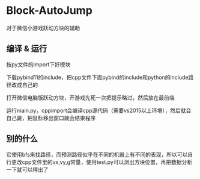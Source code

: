 # Block-AutoJump
对于微信小游戏跃动方块的辅助

## 编译 & 运行
按py文件的import下好模块

下载pybind11的include，把cpp文件下面pybind的include和python的include路径改成自己的

打开微信电脑版跃动方块，开游戏先死一次把提示略过，然后放在最前端

运行main.py，cppimport会编译cpp源代码（需要vs2015以上环境），然后就会自己跳，把鼠标移出窗口就会结束程序

## 别的什么
它使用bfs来找路径，而预测路径似乎在不同的机器上有不同的表现，所以可以自行更改cpp文件里的vx,vy,g常量，使用test.py可以测出方块位置，再把数据分析一下就可以得出了
